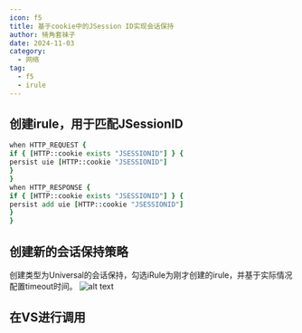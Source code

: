 ```yaml
---
icon: f5
title: 基于cookie中的JSession ID实现会话保持
author: 犄角套袜子
date: 2024-11-03
category:
  - 网络
tag:
  - f5
  - irule
---
```


## 创建irule，用于匹配JSessionID

```tcl
when HTTP_REQUEST {
if { [HTTP::cookie exists "JSESSIONID"] } {
persist uie [HTTP::cookie "JSESSIONID"]
}
}
when HTTP_RESPONSE {
if { [HTTP::cookie exists "JSESSIONID"] } {
persist add uie [HTTP::cookie "JSESSIONID"]
}
}
```

## 创建新的会话保持策略

创建类型为Universal的会话保持，勾选iRule为刚才创建的irule，并基于实际情况配置timeout时间。
![alt text](https://img.jinguo.link/d/image-20241103132900101.png)

## 在VS进行调用
